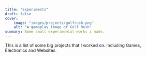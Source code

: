 ```yaml
---
title: "Experiments"
draft: false
cover:
    image: "images/projects/golfrush.png"
    alt: "A gameplay image of Golf Rush"
summary: Some small experimental works i made.
---
```


This is a list of some big projects that I worked on. Including Games, Electronics and Websites.

